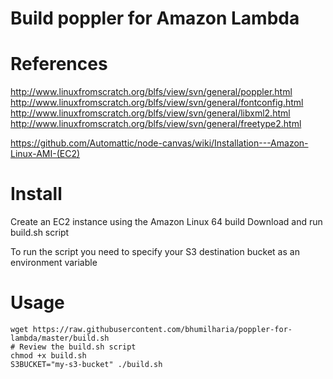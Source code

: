 # Build poppler for Amazon Lambda

# References
http://www.linuxfromscratch.org/blfs/view/svn/general/poppler.html
http://www.linuxfromscratch.org/blfs/view/svn/general/fontconfig.html
http://www.linuxfromscratch.org/blfs/view/svn/general/libxml2.html
http://www.linuxfromscratch.org/blfs/view/svn/general/freetype2.html

https://github.com/Automattic/node-canvas/wiki/Installation---Amazon-Linux-AMI-(EC2)

# Install
Create an EC2 instance using the Amazon Linux 64 build
Download and run build.sh script

To run the script you need to specify your S3 destination bucket as an environment variable
# Usage

```
wget https://raw.githubusercontent.com/bhumilharia/poppler-for-lambda/master/build.sh
# Review the build.sh script
chmod +x build.sh
S3BUCKET="my-s3-bucket" ./build.sh
```
